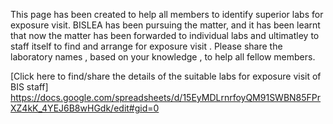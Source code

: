 This page has been created to help all members to identify superior labs for exposure visit. 
BISLEA has been pursuing the matter, and it has been learnt that now the matter has been forwarded to individual labs and ultimatley to staff itself to find and arrange for exposure visit
. Please share the laboratory names , based on your knowledge , to help all fellow members.

[Click here to find/share the details of the suitable labs for exposure visit of BIS staff]
https://docs.google.com/spreadsheets/d/15EyMDLrnrfoyQM91SWBN85FPrXZ4kK_4YEJ6B8wHGdk/edit#gid=0 
